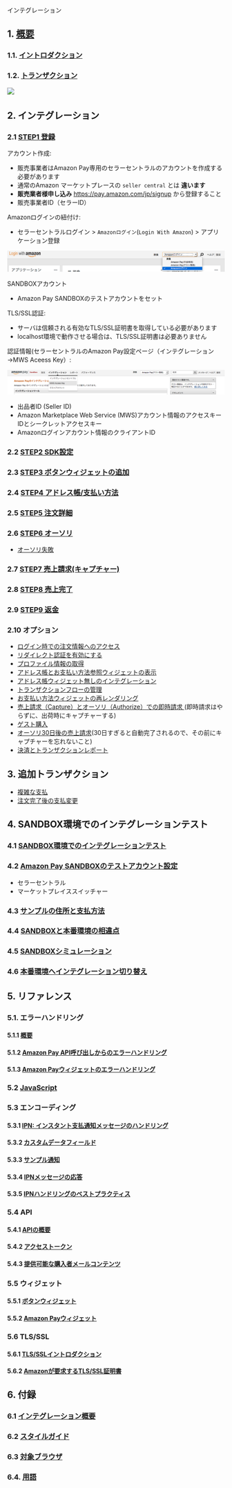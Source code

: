 インテグレーション

## 1. [概要](https://pay.amazon.com/jp/developer/documentation/lpwa/201909330)

### 1.1. [イントロダクション](https://pay.amazon.com/jp/developer/documentation/lpwa/201985870)

### 1.2. [トランザクション](https://pay.amazon.com/jp/developer/documentation/lpwa/201957890)

![](https://m.media-amazon.com/images/G/09/EPSDocumentation/Integration_guide/onetime/jp_onetime-img_0039.png)

## 2. インテグレーション

### 2.1 [STEP1 登録](https://pay.amazon.com/jp/developer/documentation/lpwa/201951060)

アカウント作成:

- 販売事業者はAmazon Pay専用のセラーセントラルのアカウントを作成する必要があります
- 通常のAmazon マーケットプレースの `seller central` とは **違います**
- **販売業者様申し込み**  https://pay.amazon.com/jp/signup から登録すること
- 販売事業者ID（セラーID）

Amazonログインの紐付け:

- セラーセントラルログイン > `Amazonログイン`(`Login With Amazon`) > アプリケーション登録

![](images/login_with_amazon.png)



SANDBOXアカウント

- Amazon Pay SANDBOXのテストアカウントをセット

TLS/SSL認証:

- サーバは信頼される有効なTLS/SSL証明書を取得している必要があります
- localhost環境で動作させる場合は、TLS/SSL証明書は必要ありません

認証情報(セラーセントラルのAmazon Pay設定ページ（インテグレーション→MWS Aceess Key）:

![](images/mws_access_key.png)
- 出品者ID (Seller ID)
- Amazon Marketplace Web Service (MWS)アカウント情報のアクセスキーIDとシークレットアクセスキー
- Amazonログインアカウント情報のクライアントID

### 2.2 [STEP2 SDK設定](amazonpay.sdk.md)

### 2.3 [STEP3 ボタンウィジェットの追加](amazonpay.widgets.md)

### 2.4 [STEP4 アドレス帳/支払い方法](https://pay.amazon.com/jp/developer/documentation/lpwa/201952070)

### 2.5 [STEP5 注文詳細](https://pay.amazon.com/jp/developer/documentation/lpwa/201952090)

### 2.6 [STEP6 オーソリ](https://pay.amazon.com/jp/developer/documentation/lpwa/201952140)

- [オーソリ失敗](https://pay.amazon.com/jp/developer/documentation/lpwa/201953810)

### 2.7 [STEP7 売上請求(キャプチャー)](https://pay.amazon.com/jp/developer/documentation/lpwa/201953080)

### 2.8 [STEP8 売上完了](https://pay.amazon.com/jp/developer/documentation/lpwa/201953100)

### 2.9 [STEP9 返金](https://pay.amazon.com/jp/developer/documentation/lpwa/201953120)

### 2.10 オプション

- [ログイン時での注文情報へのアクセス](https://pay.amazon.com/jp/developer/documentation/lpwa/201953150)
- [リダイレクト認証を有効にする ](https://pay.amazon.com/jp/developer/documentation/lpwa/201953170)
- [プロファイル情報の取得](https://pay.amazon.com/jp/developer/documentation/lpwa/201953190)
- [アドレス帳とお支払い方法参照ウィジェットの表示
](https://pay.amazon.com/jp/developer/documentation/lpwa/201953590)
- [アドレス帳ウィジェット無しのインテグレーション ](https://pay.amazon.com/jp/developer/documentation/lpwa/201953690)
- [トランザクションフローの管理 ](https://pay.amazon.com/jp/developer/documentation/lpwa/201953710)
- [お支払い方法ウィジェットの再レンダリング ](https://pay.amazon.com/jp/developer/documentation/lpwa/201953730)
- [売上請求（Capture）とオーソリ（Authorize）での即時請求 ](https://pay.amazon.com/jp/developer/documentation/lpwa/201953750)(即時請求はやらずに、出荷時にキャプチャーする)
- [ゲスト購入](https://pay.amazon.com/jp/developer/documentation/lpwa/201953770)
- [オーソリ30日後の売上請求](https://pay.amazon.com/jp/developer/documentation/lpwa/201953790)(30日すぎると自動完了されるので、その前にキャプチャーを忘れないこと)
- [決済とトランザクションレポート](https://pay.amazon.com/jp/developer/documentation/lpwa/202000470)

## 3. 追加トランザクション

- [複雑な支払](https://pay.amazon.com/jp/developer/documentation/lpwa/201953820)
- [注文完了後の支払変更](https://pay.amazon.com/jp/developer/documentation/lpwa/201953830)

## 4. SANDBOX環境でのインテグレーションテスト

### 4.1 [SANDBOX環境でのインテグレーションテスト](https://pay.amazon.com/jp/developer/documentation/lpwa/201956350)
### 4.2 [Amazon Pay SANDBOXのテストアカウント設定](https://pay.amazon.com/jp/developer/documentation/lpwa/201956330)

- セラーセントラル
- マーケットプレイススイッチャー

### 4.3 [サンプルの住所と支払方法](https://pay.amazon.com/jp/developer/documentation/lpwa/201956410)

### 4.4 [SANDBOXと本番環境の相違点](https://pay.amazon.com/jp/developer/documentation/lpwa/201956460)

### 4.5 [SANDBOXシミュレーション](https://pay.amazon.com/jp/developer/documentation/lpwa/201956480)

### 4.6 [本番環境へインテグレーション切り替え](https://pay.amazon.com/jp/developer/documentation/lpwa/201956510)


## 5. リファレンス

### 5.1. エラーハンドリング

#### 5.1.1  [概要](https://pay.amazon.com/jp/developer/documentation/lpwa/201985680)

#### 5.1.2 [Amazon Pay API呼び出しからのエラーハンドリング](https://pay.amazon.com/jp/developer/documentation/lpwa/201954950)

#### 5.1.3 [Amazon Payウィジェットのエラーハンドリング](https://pay.amazon.com/jp/developer/documentation/lpwa/201954960)

### 5.2 [JavaScript](https://pay.amazon.com/jp/developer/documentation/lpwa/201909430)

### 5.3 エンコーディング

#### 5.3.1 [IPN: インスタント支払通知メッセージのハンドリング ](https://pay.amazon.com/jp/developer/documentation/lpwa/201985720)

#### 5.3.2 [カスタムデータフィールド](https://pay.amazon.com/jp/developer/documentation/lpwa/201955310)

#### 5.3.3 [サンプル通知](https://pay.amazon.com/jp/developer/documentation/lpwa/201955320)

#### 5.3.4 [IPNメッセージの応答](https://pay.amazon.com/jp/developer/documentation/lpwa/201955330)

#### 5.3.5 [IPNハンドリングのベストプラクティス](https://pay.amazon.com/jp/developer/documentation/lpwa/201955340)


### 5.4 API

#### 5.4.1 [APIの概要](https://pay.amazon.com/jp/developer/documentation/lpwa/201985740)

#### 5.4.2 [アクセストークン](https://pay.amazon.com/jp/developer/documentation/lpwa/201909520)

#### 5.4.3 [提供可能な購入者メールコンテンツ](https://pay.amazon.com/jp/developer/documentation/lpwa/201909530)


### 5.5 ウィジェット

#### 5.5.1 [ボタンウィジェット](https://pay.amazon.com/jp/developer/documentation/lpwa/201953980)

#### 5.5.2 [Amazon Payウィジェット](https://pay.amazon.com/jp/developer/documentation/lpwa/201954000)

### 5.6 TLS/SSL

#### 5.6.1 [TLS/SSLイントロダクション](https://pay.amazon.com/jp/developer/documentation/lpwa/201985770)

#### 5.6.2 [Amazonが要求するTLS/SSL証明書](https://pay.amazon.com/jp/developer/documentation/lpwa/201953960)


## 6.  付録

### 6.1 [インテグレーション概要](https://pay.amazon.com/jp/developer/documentation/lpwa/201955860)

### 6.2 [スタイルガイド](https://pay.amazon.com/jp/developer/documentation/lpwa/201909490)

### 6.3 [対象ブラウザ](https://pay.amazon.com/jp/developer/documentation/lpwa/202030000)

### 6.4. [用語](https://pay.amazon.com/jp/developer/documentation/lpwa/201909500)
